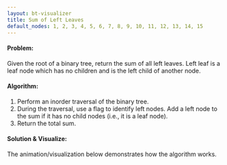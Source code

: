 ```yaml
---
layout: bt-visualizer
title: Sum of Left Leaves
default_nodes: 1, 2, 3, 4, 5, 6, 7, 8, 9, 10, 11, 12, 13, 14, 15
---
```


#### Problem:

Given the root of a binary tree, return the sum of all left leaves. Left leaf is a leaf node which has no children and is the left child of another node.

#### Algorithm:

1. Perform an inorder traversal of the binary tree.
2. During the traversal, use a flag to identify left nodes. Add a left node to the sum if it has no child nodes (i.e., it is a leaf node).
3. Return the total sum.

#### Solution & Visualize:
The animation/visualization below demonstrates how the algorithm works.